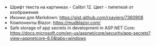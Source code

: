 ﻿- Шрифт текста на картинках - Calibri 12. Цвет - пипеткой от изображения
- Иконки для Markdown: https://gist.github.com/rxaviers/7360908
- Компоненты Blazor: https://mudblazor.com/
- Safe storage of app secrets in development in ASP.NET Core: https://docs.microsoft.com/en-us/aspnet/core/security/app-secrets?view=aspnetcore-6.0&tabs=windows